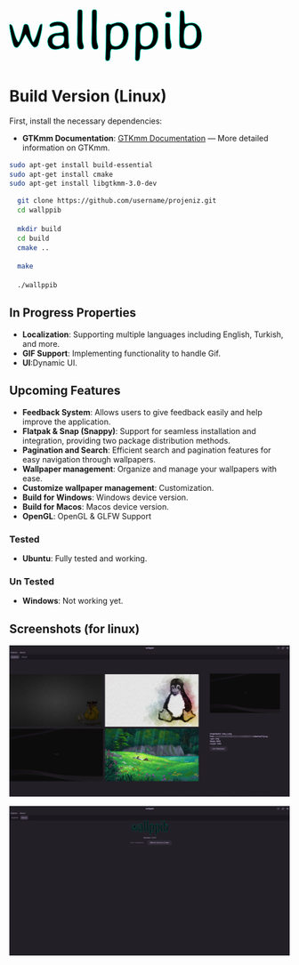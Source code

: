 # <svg width="345.899" height="92.58" viewBox="0 0 345.899 92.58" xmlns="http://www.w3.org/2000/svg"><g id="svgGroup" stroke-linecap="round" fill-rule="evenodd" font-size="9pt" stroke="#00ffdd" stroke-width="0.25mm" fill="#000" style="stroke:#00ffdd;stroke-width:0.25mm;fill:#000"><path d="M 34.131 28.955 L 34.668 30.518 A 87.673 87.673 0 0 1 37.11 39.819 A 80.383 80.383 0 0 1 37.232 40.43 Q 38.184 45.313 38.331 45.948 Q 40.912 56.439 42.565 58.125 A 0.883 0.883 0 0 0 43.165 58.448 Q 46.192 55.176 50.22 42.334 A 1966.276 1966.276 0 0 1 51.17 39.313 Q 54.015 30.295 54.555 28.951 A 2.164 2.164 0 0 1 54.639 28.76 A 7.497 7.497 0 0 1 55.365 27.607 Q 55.825 27.016 56.346 26.66 A 2.974 2.974 0 0 1 58.057 26.123 A 2.39 2.39 0 0 1 58.453 26.153 Q 59.155 26.272 59.179 26.862 A 1.043 1.043 0 0 1 59.18 26.905 L 59.18 27.784 Q 59.18 33.615 57.017 43.449 A 183.544 183.544 0 0 1 56.08 47.486 A 618.932 618.932 0 0 1 54.981 51.925 Q 52.741 60.828 51.709 63.526 A 9.351 9.351 0 0 1 50.532 65.716 Q 48.715 68.164 45.557 68.164 A 3.205 3.205 0 0 1 44.102 67.77 Q 42.344 66.87 40.137 63.916 A 28.899 28.899 0 0 1 39.177 62.538 Q 37.234 59.599 33.667 53.247 Q 29.548 45.911 29.026 45.195 A 0.221 0.221 0 0 0 28.956 45.118 Q 28.828 45.118 25.69 51.269 A 1040.379 1040.379 0 0 0 24.683 53.247 A 283.662 283.662 0 0 1 22.874 56.757 Q 20.122 61.995 18.702 64.014 Q 15.43 68.702 13.379 68.702 Q 9.29 68.702 7.508 64.266 A 12.527 12.527 0 0 1 7.374 63.916 Q 5.791 59.573 3.902 50.899 A 317.529 317.529 0 0 1 2.637 44.776 Q 0.528 34.072 0.106 29.682 A 19.552 19.552 0 0 1 0 27.881 Q 0 26.661 1.758 26.661 Q 3.516 26.661 5.176 29.59 A 8.196 8.196 0 0 1 5.59 30.582 Q 6.538 33.176 8.919 41.525 A 937.779 937.779 0 0 1 10.059 45.557 A 60.041 60.041 0 0 0 11.831 50.907 Q 13.231 54.522 14.942 57.276 Q 15.772 58.594 16.26 58.594 Q 17.453 58.594 20.377 49.035 A 226.863 226.863 0 0 0 21.534 45.118 A 215.746 215.746 0 0 0 22.864 40.204 A 291.651 291.651 0 0 0 24.219 34.742 Q 25.586 29.004 25.928 28.418 A 4.878 4.878 0 0 1 26.834 27.245 A 3.62 3.62 0 0 1 29.395 26.27 Q 31.855 26.27 33.176 27.549 A 4.357 4.357 0 0 1 34.131 28.955 Z M 106.495 53.516 L 106.592 57.764 L 107.569 66.651 A 6.146 6.146 0 0 1 107.37 68.287 Q 106.852 70.159 104.982 70.664 A 6.012 6.012 0 0 1 103.418 70.85 Q 102.1 70.85 100.342 69.654 Q 98.639 68.495 98.197 68.459 A 0.334 0.334 0 0 0 98.169 68.457 A 1.021 1.021 0 0 0 97.986 68.486 Q 97.068 68.686 92.261 70.289 A 50.927 50.927 0 0 1 89.111 71.234 Q 86.097 72.026 83.904 72.11 A 13.285 13.285 0 0 1 83.399 72.12 L 82.276 72.12 A 14.563 14.563 0 0 1 77.13 71.237 A 13.098 13.098 0 0 1 72.608 68.36 Q 69.012 64.899 68.726 58.604 A 24.438 24.438 0 0 1 68.702 57.496 A 14.278 14.278 0 0 1 69.776 51.867 Q 71.082 48.789 73.973 46.537 A 16.851 16.851 0 0 1 74.366 46.241 A 18.673 18.673 0 0 1 79.489 43.634 Q 81.722 42.883 84.349 42.526 A 32.564 32.564 0 0 1 85.108 42.432 A 1028.543 1028.543 0 0 0 87.622 42.142 Q 95.074 41.273 96.136 41.015 A 0.835 0.835 0 0 0 96.29 40.967 Q 97.459 40.382 97.628 38.046 A 11.654 11.654 0 0 0 97.657 37.207 A 9.251 9.251 0 0 0 96.98 33.527 Q 94.991 28.907 87.159 28.907 A 13.761 13.761 0 0 0 85.561 29.011 Q 83.831 29.215 81.45 29.818 A 60.649 60.649 0 0 0 79.932 30.225 A 427.606 427.606 0 0 1 78.828 30.534 Q 75.529 31.452 74.984 31.535 A 0.592 0.592 0 0 1 74.903 31.543 Q 72.839 31.543 72.421 29.804 A 4.271 4.271 0 0 1 72.315 28.809 A 3.503 3.503 0 0 1 73.182 26.554 Q 74.299 25.189 76.856 24.048 A 23.472 23.472 0 0 1 84.244 22.149 A 28.623 28.623 0 0 1 86.963 22.022 L 88.086 22.022 A 26.381 26.381 0 0 1 94.61 22.762 Q 104.068 25.18 105.713 35.498 Q 106.397 39.893 106.446 50.245 L 106.495 53.516 Z M 178.272 25.879 L 182.227 26.954 A 2.098 2.098 0 0 0 182.648 26.888 Q 183.654 26.657 186.499 25.609 A 173.681 173.681 0 0 0 187.867 25.098 A 43.692 43.692 0 0 1 190.467 24.201 Q 193.584 23.243 195.655 23.243 L 196.68 23.243 A 18.486 18.486 0 0 1 202.577 24.142 A 15.222 15.222 0 0 1 209.498 28.907 A 19.751 19.751 0 0 1 213.643 37.566 A 28.572 28.572 0 0 1 214.258 43.653 L 214.258 44.776 A 42.487 42.487 0 0 1 213.487 53.131 Q 212.486 58.118 210.187 61.982 A 23.104 23.104 0 0 1 207.422 65.723 A 18.992 18.992 0 0 1 197.566 71.407 Q 194.466 72.156 190.791 72.168 A 36.642 36.642 0 0 1 190.674 72.168 Q 188.672 72.168 186.67 71.875 Q 184.966 71.626 184.288 71.589 A 3.833 3.833 0 0 0 184.083 71.582 A 1.424 1.424 0 0 0 182.886 72.401 Q 181.592 74.515 181.592 82.08 A 33.1 33.1 0 0 1 181.43 85.514 Q 181.066 88.978 179.89 90.743 A 3.805 3.805 0 0 1 176.563 92.579 L 175.782 92.579 Q 173.269 92.579 172.876 89.59 A 9.32 9.32 0 0 1 172.803 88.379 L 172.803 86.28 L 172.901 84.18 A 46.253 46.253 0 0 0 172.95 82.08 L 172.999 80.957 A 51.273 51.273 0 0 0 173.044 79.328 A 44.626 44.626 0 0 0 173.047 78.809 L 173.096 77.735 A 48.4 48.4 0 0 0 173.145 75.538 L 173.194 74.463 A 50.599 50.599 0 0 0 173.243 72.266 L 173.292 71.192 A 50.599 50.599 0 0 0 173.34 68.995 L 173.438 66.797 L 173.78 48.194 L 173.78 38.477 L 173.682 34.278 A 273.725 273.725 0 0 1 173.686 32.847 Q 173.698 30.406 173.759 29.717 A 2.398 2.398 0 0 1 173.78 29.541 Q 174.303 26.522 177.018 25.992 A 6.553 6.553 0 0 1 178.272 25.879 Z M 231.69 25.879 L 235.645 26.954 A 2.098 2.098 0 0 0 236.066 26.888 Q 237.072 26.657 239.917 25.609 A 173.681 173.681 0 0 0 241.285 25.098 A 43.692 43.692 0 0 1 243.885 24.201 Q 247.002 23.243 249.073 23.243 L 250.098 23.243 A 18.486 18.486 0 0 1 255.995 24.142 A 15.222 15.222 0 0 1 262.916 28.907 A 19.751 19.751 0 0 1 267.061 37.566 A 28.572 28.572 0 0 1 267.676 43.653 L 267.676 44.776 A 42.487 42.487 0 0 1 266.905 53.131 Q 265.904 58.118 263.605 61.982 A 23.104 23.104 0 0 1 260.84 65.723 A 18.992 18.992 0 0 1 250.984 71.407 Q 247.884 72.156 244.209 72.168 A 36.642 36.642 0 0 1 244.092 72.168 Q 242.09 72.168 240.088 71.875 Q 238.384 71.626 237.706 71.589 A 3.833 3.833 0 0 0 237.5 71.582 A 1.424 1.424 0 0 0 236.304 72.401 Q 235.01 74.515 235.01 82.08 A 33.1 33.1 0 0 1 234.848 85.514 Q 234.484 88.978 233.307 90.743 A 3.805 3.805 0 0 1 229.981 92.579 L 229.2 92.579 Q 226.687 92.579 226.294 89.59 A 9.32 9.32 0 0 1 226.221 88.379 L 226.221 86.28 L 226.319 84.18 A 46.253 46.253 0 0 0 226.368 82.08 L 226.417 80.957 A 51.273 51.273 0 0 0 226.462 79.328 A 44.626 44.626 0 0 0 226.465 78.809 L 226.514 77.735 A 48.4 48.4 0 0 0 226.563 75.538 L 226.612 74.463 A 50.599 50.599 0 0 0 226.661 72.266 L 226.709 71.192 A 50.599 50.599 0 0 0 226.758 68.995 L 226.856 66.797 L 227.198 48.194 L 227.198 38.477 L 227.1 34.278 A 273.725 273.725 0 0 1 227.104 32.847 Q 227.116 30.406 227.177 29.717 A 2.398 2.398 0 0 1 227.198 29.541 Q 227.721 26.522 230.436 25.992 A 6.553 6.553 0 0 1 231.69 25.879 Z M 306.299 17.676 L 306.299 14.405 Q 306.299 7.803 306.612 5.108 A 10.704 10.704 0 0 1 306.788 4.004 A 3.381 3.381 0 0 1 307.168 3.015 Q 307.86 1.856 309.473 1.856 L 310.303 1.856 A 4.706 4.706 0 0 1 311.965 2.131 Q 313.269 2.621 313.962 3.979 A 5.891 5.891 0 0 1 314.356 4.981 A 10.104 10.104 0 0 1 314.622 6.262 Q 314.969 8.545 315.028 13.083 A 150.281 150.281 0 0 1 315.04 15.015 A 239.749 239.749 0 0 0 315.053 17.684 Q 315.113 23.003 315.43 24.292 A 2.628 2.628 0 0 0 315.72 25.023 Q 316.235 25.879 317.383 25.879 Q 317.432 25.879 321.045 24.976 A 29.697 29.697 0 0 1 328.272 24.073 A 14.489 14.489 0 0 1 335.01 25.684 Q 341.36 28.953 344.214 37.419 A 32.738 32.738 0 0 1 344.385 37.94 A 31.731 31.731 0 0 1 345.899 47.559 L 345.899 49.756 Q 345.85 54.248 344.19 58.643 A 21.68 21.68 0 0 1 340.823 64.554 A 17.922 17.922 0 0 1 333.838 69.776 A 19.828 19.828 0 0 1 327.099 71.362 A 18.873 18.873 0 0 1 326.124 71.387 L 325.782 71.387 Q 322.022 71.387 318.213 70.362 Q 314.405 69.336 313.086 69.336 L 312.94 69.336 A 121.015 121.015 0 0 1 312.323 69.358 Q 311.463 69.385 310.987 69.385 Q 307.813 69.385 306.543 66.358 Q 305.665 64.258 305.665 57.373 L 305.665 54.102 L 305.713 53.028 L 305.762 49.707 L 305.762 47.51 L 305.909 40.918 L 305.909 35.45 L 306.006 31.006 L 306.153 25.489 L 306.25 19.922 L 306.299 17.676 Z M 121.973 58.741 L 121.973 52.442 L 122.022 51.612 L 122.022 49.952 L 122.315 36.377 L 122.315 34.668 L 122.413 32.08 Q 122.413 8.041 122.681 4.34 A 10.729 10.729 0 0 1 122.706 4.053 Q 123.056 0.415 125.925 0.043 A 5.338 5.338 0 0 1 126.612 0 L 127.393 0 Q 130.298 0 131.086 2.273 A 4.75 4.75 0 0 1 131.25 2.881 Q 131.435 3.757 131.445 13.808 A 1194.006 1194.006 0 0 1 131.446 15.039 L 131.299 19.239 L 131.299 20.899 L 131.104 27.686 A 4428.575 4428.575 0 0 0 131.108 33.67 Q 131.135 53.382 131.348 55.86 Q 131.558 58.294 132.435 61.268 A 41.764 41.764 0 0 0 132.74 62.256 Q 133.887 65.821 133.887 67.676 Q 133.887 71.68 129.346 71.68 L 127.833 71.68 A 3.962 3.962 0 0 1 124.655 70.108 Q 123.976 69.28 123.462 68.018 A 18.105 18.105 0 0 1 122.498 64.72 Q 121.973 62.075 121.973 58.741 Z M 147.803 58.741 L 147.803 52.442 L 147.852 51.612 L 147.852 49.952 L 148.145 36.377 L 148.145 34.668 L 148.243 32.08 Q 148.243 8.041 148.511 4.34 A 10.729 10.729 0 0 1 148.536 4.053 Q 148.886 0.415 151.755 0.043 A 5.338 5.338 0 0 1 152.442 0 L 153.223 0 Q 156.129 0 156.916 2.273 A 4.75 4.75 0 0 1 157.081 2.881 Q 157.265 3.757 157.275 13.808 A 1194.006 1194.006 0 0 1 157.276 15.039 L 157.129 19.239 L 157.129 20.899 L 156.934 27.686 A 4428.575 4428.575 0 0 0 156.938 33.67 Q 156.965 53.382 157.178 55.86 Q 157.388 58.294 158.265 61.268 A 41.764 41.764 0 0 0 158.57 62.256 Q 159.717 65.821 159.717 67.676 Q 159.717 71.68 155.176 71.68 L 153.663 71.68 A 3.962 3.962 0 0 1 150.485 70.108 Q 149.806 69.28 149.292 68.018 A 18.105 18.105 0 0 1 148.328 64.72 Q 147.803 62.075 147.803 58.741 Z M 286.036 71.582 L 284.375 71.582 Q 281.934 71.582 281.08 68.116 A 19.73 19.73 0 0 1 280.706 66.062 Q 280.236 62.579 280.225 56.339 A 170.256 170.256 0 0 1 280.225 56.055 L 280.225 45.899 L 280.274 45.313 Q 280.274 27.686 280.469 26.709 A 2.968 2.968 0 0 1 281.095 25.345 Q 281.931 24.358 283.744 24.276 A 7.457 7.457 0 0 1 284.083 24.268 L 284.62 24.268 A 7.348 7.348 0 0 1 286.054 24.397 Q 288.16 24.817 288.721 26.612 Q 288.971 27.363 289.008 31.819 A 199.624 199.624 0 0 1 289.014 33.448 L 289.014 39.991 L 288.965 41.163 L 288.965 43.555 L 289.014 44.727 L 289.014 45.85 L 289.112 47.559 Q 289.152 48.038 289.159 49.331 A 110.259 110.259 0 0 1 289.161 49.952 A 10.42 10.42 0 0 0 289.213 50.906 Q 289.357 52.433 289.894 55.184 A 126.737 126.737 0 0 0 290.259 56.983 A 119.086 119.086 0 0 1 290.687 59.107 Q 291.358 62.613 291.358 64.063 L 291.358 65.625 A 14.32 14.32 0 0 1 291.282 67.16 Q 291.105 68.788 290.522 69.749 A 3.193 3.193 0 0 1 290.137 70.264 A 3.562 3.562 0 0 1 288.812 71.142 Q 287.703 71.582 286.042 71.582 A 8.005 8.005 0 0 1 286.036 71.582 Z M 204.786 47.12 L 204.786 44.873 A 30.698 30.698 0 0 0 204.455 40.224 Q 204.076 37.76 203.267 35.732 A 15.552 15.552 0 0 0 202.222 33.594 Q 199.787 29.466 195.259 29.259 A 10.595 10.595 0 0 0 194.776 29.248 L 193.799 29.248 A 11.303 11.303 0 0 0 189.842 29.986 A 14.064 14.064 0 0 0 188.404 30.616 A 12.103 12.103 0 0 0 186.148 32.069 A 9.305 9.305 0 0 0 184.278 34.131 Q 182.269 37.243 181.881 44.167 A 63.346 63.346 0 0 0 181.788 47.705 L 181.788 53.565 A 39.292 39.292 0 0 0 181.908 56.759 Q 182.27 61.176 183.716 63.355 Q 185.437 65.946 189.43 66.226 A 14.312 14.312 0 0 0 190.43 66.26 L 191.407 66.26 A 11.049 11.049 0 0 0 197.12 64.673 A 14.841 14.841 0 0 0 199.076 63.307 Q 200.341 62.253 201.124 61.036 A 22.26 22.26 0 0 0 204.216 53.228 A 31.158 31.158 0 0 0 204.786 47.12 Z M 258.204 47.12 L 258.204 44.873 A 30.698 30.698 0 0 0 257.873 40.224 Q 257.494 37.76 256.685 35.732 A 15.552 15.552 0 0 0 255.64 33.594 Q 253.205 29.466 248.677 29.259 A 10.595 10.595 0 0 0 248.194 29.248 L 247.217 29.248 A 11.303 11.303 0 0 0 243.26 29.986 A 14.064 14.064 0 0 0 241.822 30.616 A 12.103 12.103 0 0 0 239.566 32.069 A 9.305 9.305 0 0 0 237.696 34.131 Q 235.687 37.243 235.299 44.167 A 63.346 63.346 0 0 0 235.206 47.705 L 235.206 53.565 A 39.292 39.292 0 0 0 235.326 56.759 Q 235.688 61.176 237.134 63.355 Q 238.855 65.946 242.848 66.226 A 14.312 14.312 0 0 0 243.848 66.26 L 244.825 66.26 A 11.049 11.049 0 0 0 250.538 64.673 A 14.841 14.841 0 0 0 252.494 63.307 Q 253.759 62.253 254.542 61.036 A 22.26 22.26 0 0 0 257.634 53.228 A 31.158 31.158 0 0 0 258.204 47.12 Z M 322.364 64.747 L 324.268 64.747 Q 329.639 64.747 333.082 59.717 A 17.536 17.536 0 0 0 335.373 54.77 Q 336.057 52.471 336.334 49.706 A 40.126 40.126 0 0 0 336.524 45.704 L 336.524 44.043 A 35.473 35.473 0 0 0 336.281 39.74 Q 335.71 35.082 333.798 32.275 A 10.693 10.693 0 0 0 333.765 32.227 A 10.158 10.158 0 0 0 331.558 29.866 A 8.115 8.115 0 0 0 326.514 28.223 L 326.026 28.272 A 11.049 11.049 0 0 0 322.176 28.987 A 14.152 14.152 0 0 0 320.411 29.786 A 10.921 10.921 0 0 0 317.88 31.619 A 9.244 9.244 0 0 0 316.211 33.838 A 13.805 13.805 0 0 0 315.138 36.687 Q 314.341 39.645 314.086 44.146 A 81.26 81.26 0 0 0 313.965 48.731 L 313.965 49.268 L 314.014 49.805 A 61.407 61.407 0 0 0 314.127 53.676 Q 314.468 59.058 315.845 61.499 A 6.076 6.076 0 0 0 319.945 64.488 A 10.53 10.53 0 0 0 322.364 64.747 Z M 77.637 55.274 L 77.637 57.52 A 9.092 9.092 0 0 0 78.044 60.304 A 7.31 7.31 0 0 0 80.152 63.55 A 8.497 8.497 0 0 0 83.916 65.488 Q 85.288 65.821 86.915 65.821 L 87.598 65.821 A 10.585 10.585 0 0 0 94.898 62.989 A 9.806 9.806 0 0 0 97.078 60.234 A 8.701 8.701 0 0 0 98.047 56.153 L 98.145 55.469 L 98.292 52.442 L 98.292 50.782 A 5.659 5.659 0 0 0 98.197 49.705 Q 98.082 49.117 97.83 48.671 A 2.474 2.474 0 0 0 97.022 47.803 A 3.494 3.494 0 0 0 96.182 47.421 Q 94.796 46.974 92.153 46.973 A 33.012 33.012 0 0 0 92.139 46.973 L 91.407 46.973 L 91.016 47.022 L 89.942 47.022 L 88.868 47.12 A 16.786 16.786 0 0 1 88.133 47.209 Q 87.732 47.248 87.376 47.26 A 9.123 9.123 0 0 1 87.061 47.266 A 12.664 12.664 0 0 0 84.079 47.599 A 8.943 8.943 0 0 0 80.25 49.537 A 7.454 7.454 0 0 0 78.174 52.378 A 7.649 7.649 0 0 0 77.637 55.274 Z M 285.84 14.356 L 284.913 14.356 Q 280.919 14.356 280.768 11.508 A 4.311 4.311 0 0 1 280.762 11.28 L 280.567 10.059 L 280.567 8.838 Q 280.754 8.091 280.798 7.5 A 4.689 4.689 0 0 0 280.811 7.154 Q 280.811 6.587 281.515 5.77 A 7.825 7.825 0 0 1 281.91 5.347 Q 282.702 4.555 284.216 4.334 A 8.904 8.904 0 0 1 285.499 4.248 L 286.377 4.248 L 286.573 4.297 L 287.745 4.444 A 1.927 1.927 0 0 0 287.884 4.474 Q 287.995 4.493 288.086 4.493 A 2.971 2.971 0 0 1 289.43 4.776 Q 290.676 5.4 290.912 7.392 A 8.577 8.577 0 0 1 290.967 8.399 L 290.967 9.815 L 290.772 10.987 A 4.035 4.035 0 0 1 290.576 12.3 Q 289.937 14.161 287.208 14.161 Q 286.817 14.258 286.719 14.258 L 285.84 14.356 Z" vector-effect="non-scaling-stroke"/></g></svg>


# Build Version (Linux)

First, install the necessary dependencies:


- **GTKmm Documentation**: [GTKmm Documentation](https://www.gtk.org/docs/language-bindings/cpp) — More detailed information on GTKmm.

```bash
sudo apt-get install build-essential
sudo apt-get install cmake
sudo apt-get install libgtkmm-3.0-dev
```

  ```bash
    git clone https://github.com/username/projeniz.git
    cd wallppib
    
    mkdir build
    cd build
    cmake ..
    
    make
    
    ./wallppib
  ```



## In Progress Properties
-  **Localization**: Supporting multiple languages including English, Turkish, and more.
- **GIF Support**: Implementing functionality to handle Gif.
- **UI**:Dynamic UI.

    
## Upcoming Features
- **Feedback System**: Allows users to give feedback easily and help improve the application.
- **Flatpak & Snap (Snappy)**: Support for seamless installation and integration, providing two package distribution methods.
- **Pagination and Search**: Efficient search and pagination features for easy navigation through wallpapers.
- **Wallpaper management**: Organize and manage your wallpapers with ease.
- **Customize wallpaper management**: Customization.
- **Build for Windows**: Windows device version.
- **Build for Macos**: Macos device version.
- **OpenGL**: OpenGL & GLFW Support

### Tested

- **Ubuntu**: Fully tested and working.

### Un Tested

- **Windows**: Not working yet.


## Screenshots (for linux)

![Explore.](https://raw.githubusercontent.com/pekaala/wallppib/refs/heads/main/sc/sc_explore.png)



![About.](https://raw.githubusercontent.com/pekaala/wallppib/refs/heads/main/sc/sc_about.png "sc_about")

